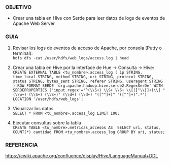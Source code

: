 ### OBJETIVO
* Crear una tabla en Hive con Serde para leer datos de logs de eventos de Apache Web Server 

### GUIA
1. Revisar los logs de eventos de acceso de Apache, por consola (Putty o terminal):  
`hdfs dfs -cat /user/hdfs/web_logs/access.log | head`

2. Crear una tabla en Hive por la interface de Hue -> Consulta -> Hive:  
`CREATE EXTERNAL TABLE <tu_nombre>.access_log (
        ip STRING,
        time_local STRING,
        method STRING,
        uri STRING,
        protocol STRING,
        status STRING,
        bytes_sent STRING,
        referer STRING,
        useragent STRING
    )
    ROW FORMAT SERDE 'org.apache.hadoop.hive.serde2.RegexSerDe'
    WITH SERDEPROPERTIES ('input.regex'='^(\\S+) \\S+ \\S+ \\[([^\\[]+)\\] "(\\w+) (\\S+) (\\S+)" (\\d+) (\\d+) "([^"]+)" "([^"]+)".*')
    LOCATION '/user/hdfs/web_logs';`
    
3. Visualizar los datos  
`SELECT * FROM <tu_nombre>.access_log LIMIT 100;`

4. Ejecutar consultas sobre la tabla  
`CREATE TABLE <tu_nombre>.metricas_accesos AS 
SELECT uri, status, COUNT(*) cantidad FROM <tu_nombre>.access_log GROUP BY uri, status;`

### REFERENCIA

https://cwiki.apache.org/confluence/display/Hive/LanguageManual+DDL
